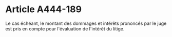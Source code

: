 # Article A444-189

Le cas échéant, le montant des dommages et intérêts prononcés par le juge est pris en compte pour l'évaluation de l'intérêt du litige.
